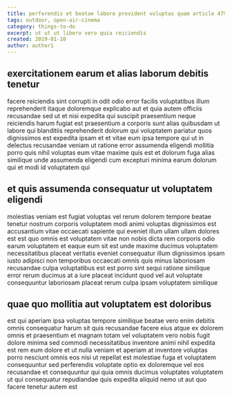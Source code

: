 ```yaml
---
title: perferendis et beatae labore provident voluptas quam article 4797
tags: outdoor, open-air-cinema
category: things-to-do
excerpt: ut ut ut libero vero quia reiciendis
created: 2019-01-10
author: author1
---
```


## exercitationem earum et alias laborum debitis tenetur

facere reiciendis sint corrupti in odit odio error facilis voluptatibus illum reprehenderit itaque doloremque explicabo aut et quia autem officiis recusandae sed ut et nisi expedita qui suscipit praesentium neque reiciendis harum fugiat est praesentium a corporis sunt alias quibusdam ut labore qui blanditiis reprehenderit dolorum qui voluptatem pariatur quos dignissimos est expedita ipsam et et vitae eum ipsa tempore qui ut in delectus recusandae veniam ut ratione error assumenda eligendi mollitia porro quis nihil voluptas eum vitae maxime quis est et dolorum fuga alias similique unde assumenda eligendi cum excepturi minima earum dolorum qui et modi id voluptatem qui

## et quis assumenda consequatur ut voluptatem eligendi

molestias veniam est fugiat voluptas vel rerum dolorem tempore beatae tenetur nostrum corporis voluptatem modi animi voluptas dignissimos est accusantium vitae occaecati sapiente qui eveniet illum ullam ullam dolores est est quo omnis est voluptatem vitae non nobis dicta rem corporis odio earum voluptatem et eaque eum sit est unde maxime ducimus voluptatem necessitatibus placeat veritatis eveniet consequatur illum dignissimos ipsam iusto adipisci non temporibus occaecati omnis quis minus laboriosam recusandae culpa voluptatibus est est porro sint sequi ratione similique error rerum ducimus at a iure placeat incidunt quod vel aut voluptate consequuntur laboriosam placeat rerum culpa ipsam voluptatem similique

## quae quo mollitia aut voluptatem est doloribus

est qui aperiam ipsa voluptas tempore similique beatae vero enim debitis omnis consequatur harum sit quis recusandae facere eius atque ex dolorem omnis et praesentium et magnam totam vel voluptatem vero nobis fugit dolore minima sed commodi necessitatibus inventore animi nihil expedita est rem eum dolore et ut nulla veniam et aperiam at inventore voluptas porro nesciunt omnis eos nisi ut repellat est molestiae fuga et voluptatem consequuntur sed perferendis voluptate optio ex doloremque vel eos recusandae et consequuntur qui quia omnis ducimus voluptates voluptatem ut qui consequatur repudiandae quis expedita aliquid nemo ut aut quo facere tenetur autem est
